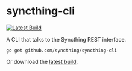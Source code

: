syncthing-cli
=============

[![Latest Build](http://img.shields.io/jenkins/s/http/build.syncthing.net/syncthing-cli.svg?style=flat-square)](http://build.syncthing.net/job/syncthing-cli/lastSuccessfulBuild/artifact/)

A CLI that talks to the Syncthing REST interface.

`go get github.com/syncthing/syncthing-cli`

Or download the [latest build](http://build.syncthing.net/job/syncthing-cli/lastSuccessfulBuild/artifact/).

